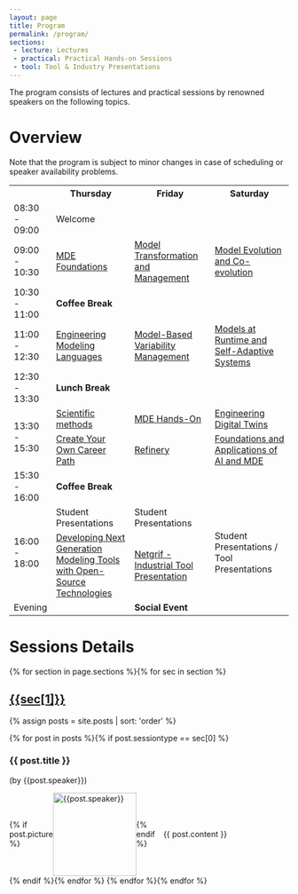 ```yaml
---
layout: page
title: Program
permalink: /program/
sections:
 - lecture: Lectures
 - practical: Practical Hands-on Sessions
 - tool: Tool & Industry Presentations
---
```


The program consists of lectures and practical sessions by renowned speakers on the following topics.

# Overview
Note that the program is subject to minor changes in case of scheduling or speaker availability problems.

<table class="program">
<tr>
  <th style="width:10%"></th>
  <th style="width:30%">Thursday</th>
  <th style="width:30%">Friday</th>
  <th style="width:30%">Saturday</th>
</tr>
<tr>
  <td>08:30 - 09:00</td>
  <td>Welcome</td>
  <td></td>
  <td></td>
</tr>
<tr>
<td>09:00 - 10:30</td>
<td><a href="#MDE-Foundations">MDE Foundations</a></td>
<td><a href="#Model-Transformation">Model Transformation and Management</a></td>
<td><a href="#Model-Evolution">Model Evolution and Co-evolution</a></td>
</tr>
  
<tr>
<td>10:30 - 11:00</td>
<td colspan="3"><b>Coffee Break</b></td>
</tr>
  
<tr>
<td>11:00 - 12:30</td>
<td><a href="#Engineering-Modeling-Languages">Engineering Modeling Languages</a></td>
<td><a href="#Model-Based-Variability-Management">Model-Based Variability Management</a></td>
<td><a href="#Models-At-Runtime">Models at Runtime and Self-Adaptive Systems</a></td>
</tr>
<tr>
<td>12:30 - 13:30</td>
<td colspan="3"><b>Lunch Break</b></td>
</tr>
<tr>
<td rowspan="2">13:30 - 15:30</td>
<td><a href="#Scientific-Methods">Scientific methods</a></td>
<td><a href="#MDE-Hands-On">MDE Hands-On</a></td>
<td><a href="#Engineering-Digital-Twins">Engineering Digital Twins</a></td>
</tr>
<tr>
<td><a href="#Create-Your-Career-Path">Create Your Own Career Path</a></td>
<td><a href="#Refinery">Refinery</a></td>
<td><a href="#Foundations-And-Applications-Of-AI-and-MDE">Foundations and Applications of AI and MDE</a></td>
</tr>
<tr>
<td>15:30 - 16:00</td>
<td colspan="3"><b>Coffee Break</b></td>
</tr>
<tr>
<td rowspan="2">16:00 - 18:00</td>
<td>Student Presentations</td>
<td>Student Presentations</td>
<td rowspan="2">Student Presentations / Tool Presentations</td>
</tr>
<tr>
<td><a href="#Developing-Next-Generation-Modeling-Tools">Developing Next Generation Modeling Tools with Open-Source Technologies</a></td>
<td><a href="#Netgrif">Netgrif - Industrial Tool Presentation</a></td>
</tr>
<tr>
<td>Evening</td>
<td></td>
<td><b>Social Event</b></td>
<td></td>
</tr>
</table>


# Sessions Details
{% for section in page.sections %}{% for sec in section %}
<h2 style="text-decoration:underline;"> {{sec[1]}} </h2>

{% assign posts = site.posts | sort: 'order' %}

{% for post in posts %}{% if post.sessiontype == sec[0] %}
  <h3 id="{{ post.permalink }}">{{ post.title }}</h3>
  <p>(by {{post.speaker}})</p>
  
  <div style="display:flex;align-items:center; justify-content: center;">
  {% if post.picture %}
  <img src="{{post.picture}}" style="height:150px;" alt="{{post.speaker}}" />
  {% endif %}
  <div style="padding:15px;width:100%;">
   {{ post.content }}
  </div>
  </div>
{% endif %}{% endfor %}
{% endfor %}{% endfor %} 




